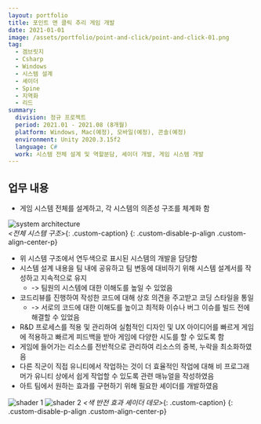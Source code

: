 ```yaml
---
layout: portfolio
title: 포인트 앤 클릭 추리 게임 개발
date: 2021-01-01
image: /assets/portfolio/point-and-click/point-and-click-01.png
tag:
  - 겜브릿지
  - Csharp
  - Windows
  - 시스템 설계
  - 셰이더
  - Spine
  - 지역화
  - 리드
summary:
  division: 정규 프로젝트
  period: 2021.01 - 2021.08 (8개월)
  platform: Windows, Mac(예정), 모바일(예정), 콘솔(예정)
  environment: Unity 2020.3.15f2
  language: C#
  work: 시스템 전체 설계 및 역할분담, 셰이더 개발, 게임 시스템 개발
---
```


## 업무 내용

* 게임 시스템 전체를 설계하고, 각 시스템의 의존성 구조를 체계화 함

![system architecture]({{site.baseurl}}/assets/portfolio/point-and-click/point-and-click-03.png)\
*\<전체 시스템 구조\>*{: .custom-caption}
{: .custom-disable-p-align .custom-align-center-p}

* 위 시스템 구조에서 연두색으로 표시된 시스템의 개발을 담당함
* 시스템 설계 내용을 팀 내에 공유하고 팀 변동에 대비하기 위해 시스템 설계서를 작성하고 지속적으로 유지
  * -> 팀원의 시스템에 대한 이해도를 높일 수 있었음
* 코드리뷰를 진행하여 작성한 코드에 대해 상호 의견을 주고받고 코딩 스타일을 통일
  * -> 서로의 코드에 대한 이해도를 높이고 최적화 이슈나 버그 이슈를 빌드 전에 해결할 수 있었음
* R&D 프로세스를 적용 및 관리하여 실험적인 디자인 및 UX 아이디어를 빠르게 게임에 적용하고 빠르게 피드백을 받아 게임에 다양한 시도를 할 수 있도록 함
* 게임에 들어가는 리소스를 전반적으로 관리하여 리소스의 중복, 누락을 최소화하였음
* 다른 직군이 직접 유니티에서 작업하는 것이 더 효율적인 작업에 대해 비 프로그래머가 유니티 상에서 쉽게 작업할 수 있도록 관련 매뉴얼을 작성하였음
* 아트 팀에서 원하는 효과를 구현하기 위해 필요한 셰이더를 개발하였음

![shader 1]({{site.baseurl}}/assets/portfolio/point-and-click/point-and-click-01.png)
![shader 2]({{site.baseurl}}/assets/portfolio/point-and-click/point-and-click-02.png)
*\<색 반전 효과 셰이더 데모\>*{: .custom-caption}
{: .custom-disable-p-align .custom-align-center-p}
